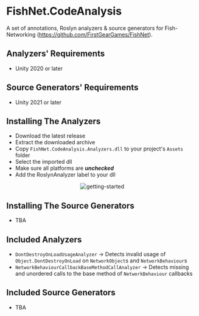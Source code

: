 # FishNet.CodeAnalysis
 
A set of annotations, Roslyn analyzers & source generators for Fish-Networking (https://github.com/FirstGearGames/FishNet).

## Analyzers' Requirements

- Unity 2020 or later

## Source Generators' Requirements

- Unity 2021 or later

## Installing The Analyzers

- Download the latest release
- Extract the downloaded archive
- Copy `FishNet.CodeAnalysis.Analyzers.dll` to your project's `Assets` folder
- Select the imported dll
- Make sure all platforms are ***unchecked***
- Add the RoslynAnalyzer label to your dll

<div align="center">
 <img src="https://user-images.githubusercontent.com/37028872/165657976-e4451df8-6d75-46ec-b6c1-9a12fbc71a5a.gif" alt="getting-started"/>
</div>

## Installing The Source Generators

- TBA

## Included Analyzers

- `DontDestroyOnLoadUsageAnalyzer` → Detects invalid usage of `Object.DontDestroyOnLoad` on `NetworkObject`s and `NetworkBehaviour`s
- `NetworkBehaviourCallbackBaseMethodCallAnalyzer` → Detects missing and unordered calls to the base method of `NetworkBehaviour` callbacks

## Included Source Generators

- TBA
